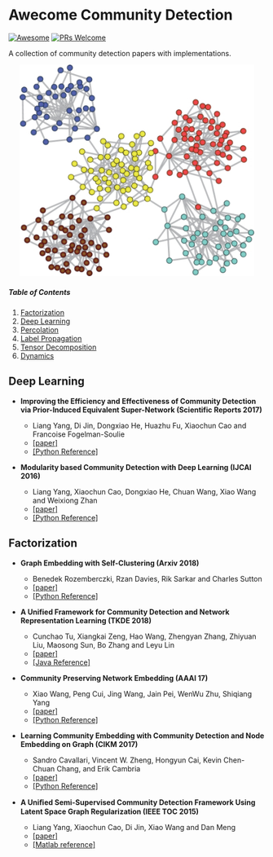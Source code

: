 # Awecome Community Detection
[![Awesome](https://cdn.rawgit.com/sindresorhus/awesome/d7305f38d29fed78fa85652e3a63e154dd8e8829/media/badge.svg)](https://github.com/sindresorhus/awesome)
[![PRs Welcome](https://img.shields.io/badge/PRs-welcome-brightgreen.svg?style=flat-square)](http://makeapullrequest.com)

A collection of community detection papers with implementations.

<p align="center">
  <img width="460" src="coms.png">
</p>

##### Table of Contents  
1. [Factorization](#factorization)  
2. [Deep Learning](#deep-learning) 
3. [Percolation](#deep-learning) 
4. [Label Propagation](#deep-learning) 
5. [Tensor Decomposition](#deep-learning) 
6. [Dynamics](#deep-learning) 

## Deep Learning
- **Improving the Efficiency and Effectiveness of Community Detection via Prior-Induced Equivalent Super-Network (Scientific Reports 2017)**
  - Liang Yang, Di Jin, Dongxiao He, Huazhu Fu, Xiaochun Cao and Francoise Fogelman-Soulie
  - [[paper]](http://yangliang.github.io/pdf/sr17.pdf)
  - [[Python Reference]](http://yangliang.github.io/code/SUPER.zip)
  
- **Modularity based Community Detection with Deep Learning (IJCAI 2016)**
  - Liang Yang, Xiaochun Cao, Dongxiao He, Chuan Wang, Xiao Wang and Weixiong Zhan
  - [[paper]](http://yangliang.github.io/pdf/ijcai16.pdf)
  - [[Python Reference]](http://yangliang.github.io/code/DC.zip)
  
## Factorization
- **Graph Embedding with Self-Clustering (Arxiv 2018)**
  - Benedek Rozemberczki, Rzan Davies, Rik Sarkar and Charles Sutton
  - [[paper]](https://arxiv.org/abs/1802.03997)
  - [[Python Reference]](https://github.com/benedekrozemberczki/GEMSEC)
  
- **A Unified Framework for Community Detection and Network Representation Learning (TKDE 2018)**
  - Cunchao Tu, Xiangkai Zeng, Hao Wang, Zhengyan Zhang, Zhiyuan Liu, Maosong Sun, Bo Zhang and Leyu Lin
  - [[paper]](https://arxiv.org/pdf/1611.06645.pdf)
  - [[Java Reference]](http://nlp.csai.tsinghua.edu.cn//~tcc/datasets/simplified_CNRL.zip)
  
- **Community Preserving Network Embedding (AAAI 17)**
  -  Xiao Wang, Peng Cui, Jing Wang, Jain Pei, WenWu Zhu, Shiqiang Yang
  - [[paper]](https://aaai.org/ocs/index.php/AAAI/AAAI17/paper/view/14589/13763)
  - [[Python Reference]](https://github.com/benedekrozemberczki/M-NMF)
  
- **Learning Community Embedding with Community Detection and Node Embedding on Graph (CIKM 2017)**
  - Sandro Cavallari, Vincent W. Zheng, Hongyun Cai, Kevin Chen-Chuan Chang, and Erik Cambria
  - [[paper]](http://sentic.net/community-embedding.pdf)
  - [[Python Reference]](https://github.com/andompesta/ComE)
  
- **A Uniﬁed Semi-Supervised Community Detection Framework Using Latent Space Graph Regularization (IEEE TOC 2015)**
  - Liang Yang, Xiaochun Cao, Di Jin, Xiao Wang and Dan Meng
  - [[paper]](http://yangliang.github.io/pdf/06985550.pdf)
  - [[Matlab reference]](http://yangliang.github.io/code/LSGR.rar)
